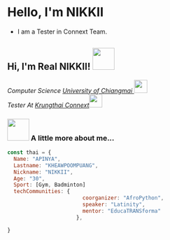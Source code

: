 # Hello, I'm NIKKII

- I am a Tester in Connext Team.

<h2> Hi, I'm Real NIKKII! <img src="https://media.giphy.com/media/mGcNjsfWAjY5AEZNw6/giphy.gif" width="50"></h2>
<p><em>Computer Science <a href="http://www.unb.br">University of Chiangmai </a><img src="https://media.giphy.com/media/fYSnHlufseco8Fh93Z/giphy.gif" width="30"></br>Tester At <a href="https://www.thoughtworks.com">Krungthai Connext</a><img src="https://media.giphy.com/media/WUlplcMpOCEmTGBtBW/giphy.gif" width="30"> 
</em></p>







### <img src="https://media.giphy.com/media/VgCDAzcKvsR6OM0uWg/giphy.gif" width="50"> A little more about me...  

```javascript
const thai = {
  Name: "APINYA",
  Lastname: "KHEAWPOOMPUANG",
  Nickname: "NIKKII",
  Age: "30",
  Sport: [Gym, Badminton]
  techCommunities: {
                        coorganizer: "AfroPython",
                        speaker: "Latinity",
                        mentor: "EducaTRANSforma"
                      },

}
```